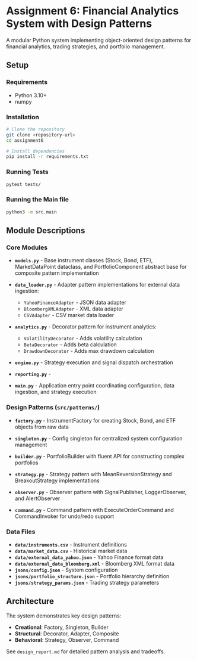# Assignment 6: Financial Analytics System with Design Patterns

A modular Python system implementing object-oriented design patterns for financial analytics, trading strategies, and portfolio management.

## Setup

### Requirements

- Python 3.10+
- numpy

### Installation

```bash
# Clone the repository
git clone <repository-url>
cd assignment6

# Install dependencies
pip install -r requirements.txt
```

### Running Tests

```bash
pytest tests/
```

### Running the Main file

```bash
python3 -m src.main
```

## Module Descriptions

### Core Modules

- **`models.py`** - Base instrument classes (Stock, Bond, ETF), MarketDataPoint dataclass, and PortfolioComponent abstract base for composite pattern implementation

- **`data_loader.py`** - Adapter pattern implementations for external data ingestion:

  - `YahooFinanceAdapter` - JSON data adapter
  - `BloombergXMLAdapter` - XML data adapter
  - `CSVAdapter` - CSV market data loader

- **`analytics.py`** - Decorator pattern for instrument analytics:

  - `VolatilityDecorator` - Adds volatility calculation
  - `BetaDecorator` - Adds beta calculation
  - `DrawdownDecorator` - Adds max drawdown calculation

- **`engine.py`** - Strategy execution and signal dispatch orchestration

- **`reporting.py`** -

- **`main.py`** - Application entry point coordinating configuration, data ingestion, and strategy execution

### Design Patterns (`src/patterns/`)

- **`factory.py`** - InstrumentFactory for creating Stock, Bond, and ETF objects from raw data

- **`singleton.py`** - Config singleton for centralized system configuration management

- **`builder.py`** - PortfolioBuilder with fluent API for constructing complex portfolios

- **`strategy.py`** - Strategy pattern with MeanReversionStrategy and BreakoutStrategy implementations

- **`observer.py`** - Observer pattern with SignalPublisher, LoggerObserver, and AlertObserver

- **`command.py`** - Command pattern with ExecuteOrderCommand and CommandInvoker for undo/redo support

### Data Files

- **`data/instruments.csv`** - Instrument definitions
- **`data/market_data.csv`** - Historical market data
- **`data/external_data_yahoo.json`** - Yahoo Finance format data
- **`data/external_data_bloomberg.xml`** - Bloomberg XML format data
- **`jsons/config.json`** - System configuration
- **`jsons/portfolio_structure.json`** - Portfolio hierarchy definition
- **`jsons/strategy_params.json`** - Trading strategy parameters

## Architecture

The system demonstrates key design patterns:

- **Creational**: Factory, Singleton, Builder
- **Structural**: Decorator, Adapter, Composite
- **Behavioral**: Strategy, Observer, Command

See `design_report.md` for detailed pattern analysis and tradeoffs.
